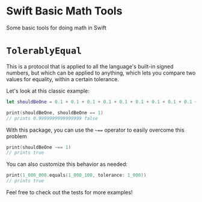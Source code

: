 # Swift Basic Math Tools #

Some basic tools for doing math in Swift



# `TolerablyEqual` #

This is a protocol that is applied to all the language's built-in signed numbers, but which can be applied to anything, which lets you compare two values for equality, within a certain tolerance.

Let's look at this classic example:
```swift
let shouldBeOne = 0.1 + 0.1 + 0.1 + 0.1 + 0.1 + 0.1 + 0.1 + 0.1 + 0.1 + 0.1

print(shouldBeOne, shouldBeOne == 1)
// prints 0.9999999999999999 false
```


With this package, you can use the `~==` operator to easily overcome this problem
```swift
print(shouldBeOne ~== 1)
// prints true
```


You can also customize this behavior as needed:
```swift
print(1_000_000.equals(1_000_100, tolerance: 1_000))
// prints true
```

Feel free to check out the tests for more examples!
